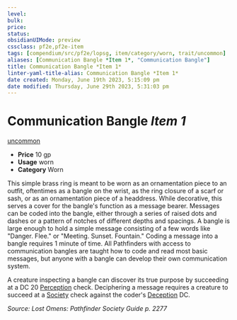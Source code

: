 ```yaml
---
level:
bulk:
price:
status:
obsidianUIMode: preview
cssclass: pf2e,pf2e-item
tags: [compendium/src/pf2e/lopsg, item/category/worn, trait/uncommon]
aliases: [Communication Bangle *Item 1*, "Communication Bangle"]
title: Communication Bangle *Item 1*
linter-yaml-title-alias: Communication Bangle *Item 1*
date created: Monday, June 19th 2023, 5:15:09 pm
date modified: Thursday, June 29th 2023, 5:31:03 pm
---
```


# Communication Bangle *Item 1*

[uncommon](rules/traits/uncommon.md)  

- **Price** 10 gp
- **Usage** worn
- **Category** Worn

This simple brass ring is meant to be worn as an ornamentation piece to an outfit, oftentimes as a bangle on the wrist, as the ring closure of a scarf or sash, or as an ornamentation piece of a headdress. While decorative, this serves a cover for the bangle's function as a message bearer. Messages can be coded into the bangle, either through a series of raised dots and dashes or a pattern of notches of different depths and spacings. A bangle is large enough to hold a simple message consisting of a few words like "Danger. Flee." or "Meeting. Sunset. Fountain." Coding a message into a bangle requires 1 minute of time. All Pathfinders with access to communication bangles are taught how to code and read most basic messages, but anyone with a bangle can develop their own communication system.

A creature inspecting a bangle can discover its true purpose by succeeding at a DC 20 [Perception](compendium/skills.md#Perception) check. Deciphering a message requires a creature to succeed at a [Society](compendium/skills.md#Society) check against the coder's [Deception](compendium/skills.md#Deception) DC.

*Source: Lost Omens: Pathfinder Society Guide p. 2277*
